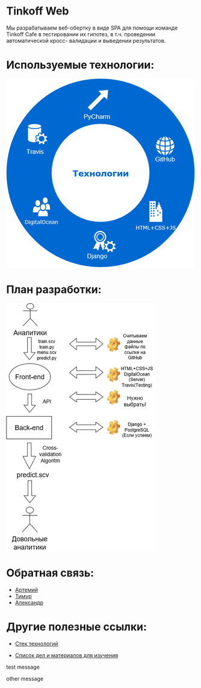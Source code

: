 Tinkoff Web
===========
Мы разрабатываем веб-обертку в виде SPA для помощи команде Tinkoff Cafe в тестировании их гипотез, в т.ч. проведении автоматической кросс-
валидации и выведении результатов. 
  
   Используемые технологии:
   ========================
   ![alt text](https://github.com/python-am-cp/tinkoff_cafe_web_wrapper/blob/develop/im/tech.png)
   
   План разработки:
   ================
   ![alt text](https://github.com/python-am-cp/tinkoff_cafe_web_wrapper/blob/develop/im/Untitled%20Diagram.png)
   
   Обратная связь:
   ===============
   * [Артемий](https://vk.com/temimo)
   * [Тимур](https://vk.com/subelta)
   * [Александр](https://vk.com/papernyuk)
   
   Другие полезные ссылки:
   =======================

+ [Cтек технологий](https://docs.google.com/spreadsheets/d/10_ih1ONghtAGQ29BRwEeNhrGonIFp6qVrk0CyaJH7SM/edit?usp=sharing)

+ [Список дел и материалов для изучения](https://trello.com/b/sYs31Fnj/tinkoff-web) 



test message

other message

